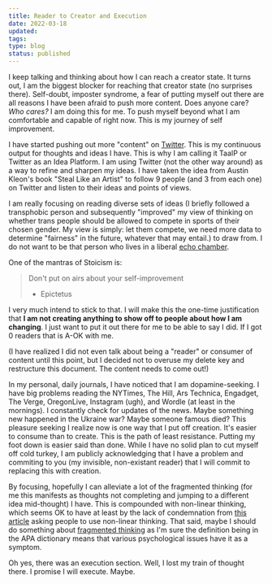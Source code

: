 ```yaml
---
title: Reader to Creator and Execution
date: 2022-03-18
updated:
tags:
type: blog
status: published
---
```


I keep talking and thinking about how I can reach a creator state. It turns out, I am the biggest blocker for reaching that creator state (no surprises there). Self-doubt, imposter syndrome, a fear of putting myself out there are all reasons I have been afraid to push more content. Does anyone care? _Who cares?_ I am doing this for me. To push myself beyond what I am comfortable and capable of right now. This is my journey of self improvement.

I have started pushing out more "content" on [Twitter](https://twitter.com/nightconcept). This is my continuous output for thoughts and ideas I have. This is why I am calling it TaaIP or Twitter as an Idea Platform. I am using Twitter (not the other way around) as a way to refine and sharpen my ideas. I have taken the idea from Austin Kleon's book "Steal Like an Artist" to follow 9 people (and 3 from each one) on Twitter and listen to their ideas and points of views.

I am really focusing on reading diverse sets of ideas (I briefly followed a transphobic person and subsequently "improved" my view of thinking on whether trans people should be allowed to compete in sports of their chosen gender. My view is simply: let them compete, we need more data to determine "fairness" in the future, whatever that may entail.) to draw from. I do not want to be that person who lives in a liberal [echo chamber](<https://en.wikipedia.org/wiki/Echo_chamber_(media)>).

One of the mantras of Stoicism is:

> Don't put on airs about your self-improvement
>
> - Epictetus

I very much intend to stick to that. I will make this the one-time justification that **I am not creating anything to show off to people about how I am changing**. I just want to put it out there for me to be able to say I did. If I got 0 readers that is A-OK with me.

(I have realized I did not even talk about being a "reader" or consumer of content until this point, but I decided not to overuse my delete key and restructure this document. The content needs to come out!)

In my personal, daily journals, I have noticed that I am dopamine-seeking. I have big problems reading the NYTimes, The Hill, Ars Technica, Engadget, The Verge, OregonLive, Instagram (ugh), and Wordle (at least in the mornings). I constantly check for updates of the news. Maybe something new happened in the Ukraine war? Maybe someone famous died? This pleasure seeking I realize now is one way that I put off creation. It's easier to consume than to create. This is the path of least resistance. Putting my foot down is easier said than done. While I have no solid plan to cut myself off cold turkey, I am publicly acknowledging that I have a problem and commiting to you (my invisible, non-existant reader) that I will commit to replacing this with creation.

By focusing, hopefully I can alleviate a lot of the fragmented thinking (for me this manifests as thoughts not completing and jumping to a different idea mid-thought) I have. This is compounded with non-linear thinking, which seems OK to have at least by the lack of condemnation from [this article](https://www.psychologytoday.com/us/blog/thinking-about-kids/201711/pretty-good-organizing-system-non-linear-thinkers) asking people to use non-linear thinking. That said, maybe I should do something about [fragmented thinking](https://dictionary.apa.org/fragmentation) as I'm sure the definition being in the APA dictionary means that various psychological issues have it as a symptom.

Oh yes, there was an execution section. Well, I lost my train of thought there. I promise I will execute. Maybe.
